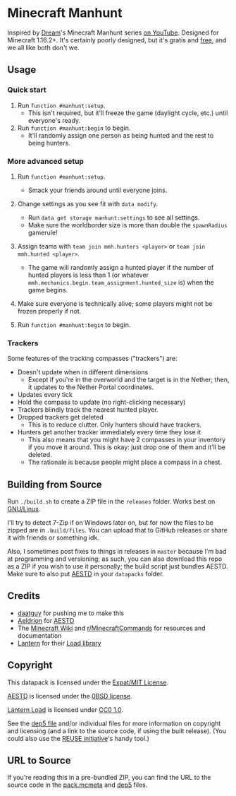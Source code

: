 <!--
  ~ SPDX-FileCopyrightText: 2020-2021 Nathaniel Fitzenrider <https://github.com/nfitzen>
  ~
  ~ SPDX-License-Identifier: MIT
  -->

# Minecraft Manhunt
Inspired by [Dream]'s Minecraft Manhunt series [on YouTube][mcmanhunt-yt].
Designed for Minecraft 1.16.2+. It's certainly poorly designed, but it's gratis
and [free][fsd], and we all like both don't we.

[Dream]: https://www.youtube.com/channel/UCTkXRDQl0luXxVQrRQvWS6w
[mcmanhunt-yt]: https://www.youtube.com/playlist?list=PLChiKQUYPsJ9_ZXHeT287Ry2tIX1AiSkq
[fsd]: https://www.gnu.org/philosophy/free-sw.html "Free as in freedom, not price."


## Usage

### Quick start

1. Run `function #manhunt:setup`.
    - This isn't required, but it'll freeze the game (daylight cycle, etc.) until everyone's ready.
2. Run `function #manhunt:begin` to begin.
    - It'll randomly assign one person as being hunted and the rest to being hunters.

### More advanced setup

1. Run `function #manhunt:setup`.
    - Smack your friends around until everyone joins.

2. Change settings as you see fit with `data modify`.

    - Run `data get storage manhunt:settings` to see all settings.
    - Make sure the worldborder size is more than double the `spawnRadius`
        gamerule!

3. Assign teams with `team join mmh.hunters <player>`
    or `team join mmh.hunted <player>`.

    - The game will randomly assign a hunted player
        if the number of hunted players is less than 1 (or whatever `mmh.mechanics.begin.team_assignment.hunted_size` is) when the game begins.

4. Make sure everyone is technically alive; some players might not be frozen properly if not.

5. Run `function #manhunt:begin` to begin.

### Trackers
Some features of the tracking compasses ("trackers") are:

- Doesn't update when in different dimensions
    - Except if you're in the overworld and the target is in the Nether; then, it updates to the Nether Portal coordinates.
- Updates every tick
- Hold the compass to update (no right-clicking necessary)
- Trackers blindly track the nearest hunted player.
- Dropped trackers get deleted
    - This is to reduce clutter. Only hunters should have trackers.
- Hunters get another tracker immediately every time they lose it
    - This also means that you might have 2 compasses in your inventory if you move it around. This is okay: just drop one of them and it'll be deleted.
    - The rationale is because people might place a compass in a chest.

## Building from Source

Run `./build.sh` to create a ZIP file in the `releases` folder. Works best on [GNU/Linux](//gnu.org/gnu/linux-and-gnu.html).

I'll try to detect 7-Zip if on Windows later on, but for now the files to be zipped are in `.build/files`. You can upload that to GitHub releases or share it with friends or something idk.

Also, I sometimes post fixes to things in releases in `master` because I'm bad at programming and versioning; as such, you can also download this repo as a ZIP if you wish to use it personally; the build script just bundles AESTD. Make sure to also put [AESTD] in your `datapacks` folder.

## Credits
- [daatguy](//github.com/daatguy) for pushing me to make this
- [Aeldrion] for [AESTD]
- The [Minecraft Wiki](//minecraft.gamepedia.com/) and [r/MinecraftCommands] for
    resources and documentation
- [Lantern] for their [Load library][Lantern Load]

[r/MinecraftCommands]: https://reddit.com/r/MinecraftCommands

## Copyright
This datapack is licensed under the [Expat/MIT License](LICENSE).

[AESTD] is licensed under the [0BSD license](LICENSES/0BSD.txt).

[Lantern Load] is licensed under [CC0 1.0](LICENSES/CC0-1.0.txt).

See the [dep5 file](.reuse/dep5) and/or individual files for more information
on copyright and licensing (and a link to the source code, if using the built
release).
(You could also use the [REUSE initiative]'s handy tool.)

## URL to Source

If you're reading this in a pre-bundled ZIP, you can find the URL to the source
code in the [pack.mcmeta](pack.mcmeta) and [dep5](.reuse/dep5) files.

[REUSE Initiative]: https://reuse.software/

[Aeldrion]: https://github.com/Aeldrion
[Lantern]: https://github.com/LanternMC
[AESTD]: https://github.com/Aeldrion/AESTD
[Lantern Load]: https://github.com/LanternMC/Load
